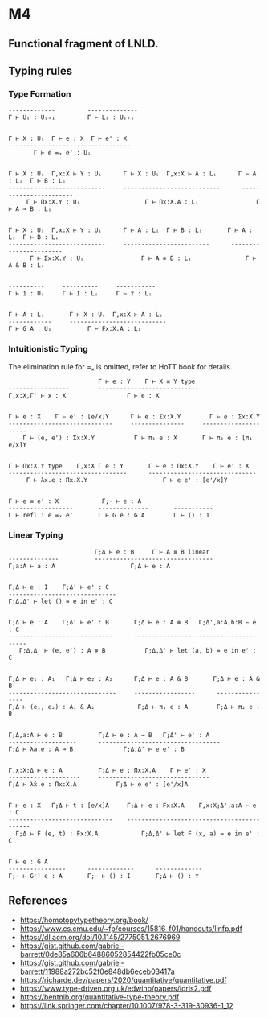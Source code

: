 # M4

## Functional fragment of LNLD. 

## Typing rules

### Type Formation
```
-------------         --------------
Γ ⊢ Uᵢ : Uᵢ₊₁         Γ ⊢ Lᵢ : Uᵢ₊₁


Γ ⊢ X : Uᵢ  Γ ⊢ e : X  Γ ⊢ e' : X
----------------------------------
       Γ ⊢ e =ₓ e' : Uᵢ


Γ ⊢ X : Uᵢ  Γ,x:X ⊢ Y : Uᵢ      Γ ⊢ X : Uᵢ  Γ,x:X ⊢ A : Lᵢ      Γ ⊢ A : Lᵢ  Γ ⊢ B : Lᵢ
---------------------------     ---------------------------      -----------------------
     Γ ⊢ Πx:X.Y : Uᵢ                  Γ ⊢ Πx:X.A : Lᵢ                Γ ⊢ A ⊸ B : Lᵢ


Γ ⊢ X : Uᵢ  Γ,x:X ⊢ Y : Uᵢ      Γ ⊢ A : Lᵢ  Γ ⊢ B : Lᵢ       Γ ⊢ A : Lᵢ  Γ ⊢ B : Lᵢ
---------------------------     ------------------------      -----------------------
      Γ ⊢ Σx:X.Y : Uᵢ                Γ ⊢ A ⊗ B : Lᵢ               Γ ⊢ A & B : Lᵢ


----------     ----------     -----------
Γ ⊢ 1 : Uᵢ     Γ ⊢ I : Lᵢ     Γ ⊢ ⊤ : Lᵢ


Γ ⊢ A : Lᵢ       Γ ⊢ X : Uᵢ  Γ,x:X ⊢ A : Lᵢ
------------     ---------------------------
Γ ⊢ G A : Uᵢ          Γ ⊢ Fx:X.A : Lᵢ
```

### Intuitionistic Typing
The elimination rule for =ₓ is omitted, refer to HoTT book for details.
```
                         Γ ⊢ e : Y    Γ ⊢ X ≡ Y type
-----------------        ----------------------------
Γ,x:X,Γ' ⊢ x : X                 Γ ⊢ e : X


Γ ⊢ e : X    Γ ⊢ e' : [e/x]Y      Γ ⊢ e : Σx:X.Y        Γ ⊢ e : Σx:X.Y
-----------------------------     ---------------     ---------------------
    Γ ⊢ (e, e') : Σx:X.Y           Γ ⊢ π₁ e : X       Γ ⊢ π₂ e : [π₁ e/x]Y


Γ ⊢ Πx:X.Y type    Γ,x:X Γ e : Y       Γ ⊢ e : Πx:X.Y    Γ ⊢ e' : X
---------------------------------      ------------------------------
     Γ ⊢ λx.e : Πx.X.Y                     Γ ⊢ e e' : [e'/x]Y


Γ ⊢ e ≡ e' : X            Γ;⋅ ⊢ e : A
------------------       --------------       -----------
Γ ⊢ refl : e =ₓ e'       Γ ⊢ G e : G A        Γ ⊢ () : 1

```

### Linear Typing
```
                        Γ;Δ ⊢ e : B     Γ ⊢ A ≡ B linear
--------------          ---------------------------------
Γ;a:A ⊢ a : A                     Γ;Δ ⊢ e : A


Γ;Δ ⊢ e : I    Γ;Δ' ⊢ e' : C
------------------------------
Γ;Δ,Δ' ⊢ let () = e in e' : C


Γ;Δ ⊢ e : A    Γ;Δ' ⊢ e' : B       Γ;Δ ⊢ e : A ⊗ B   Γ;Δ',a:A,b:B ⊢ e' : C
-----------------------------      ----------------------------------------
   Γ;Δ,Δ' ⊢ (e, e') : A ⊗ B           Γ;Δ,Δ' ⊢ let (a, b) = e in e' : C


Γ;Δ ⊢ e₁ : A₁   Γ;Δ ⊢ e₂ : A₂      Γ;Δ ⊢ e : A & B       Γ;Δ ⊢ e : A & B
------------------------------     -----------------      ----------------
Γ;Δ ⊢ (e₁, e₂) : A₁ & A₂            Γ;Δ ⊢ π₁ e : A        Γ;Δ ⊢ π₂ e : B


Γ;Δ,a:A ⊢ e : B          Γ;Δ ⊢ e : A ⊸ B   Γ;Δ' ⊢ e' : A
-------------------      ----------------------------------
Γ;Δ ⊢ λa.e : A ⊸ B              Γ;Δ,Δ' ⊢ e e' : B


Γ,x:X;Δ ⊢ e : A          Γ;Δ ⊢ e : Πx:X.A    Γ ⊢ e' : X
--------------------     -------------------------------
Γ;Δ ⊢ λ̂x.e : Πx:X.A           Γ;Δ ⊢ e e' : [e'/x]A


Γ ⊢ e : X   Γ;Δ ⊢ t : [e/x]A     Γ;Δ ⊢ e : Fx:X.A    Γ,x:X;Δ',a:A ⊢ e' : C
-----------------------------    -------------------------------------------
  Γ;Δ ⊢ F (e, t) : Fx:X.A            Γ;Δ,Δ' ⊢ let F (x, a) = e in e' : C


Γ ⊢ e : G A
----------------      -------------      -------------
Γ;⋅ ⊢ G⁻¹ e : A       Γ;⋅ ⊢ () : I       Γ;Δ ⊢ () : ⊤
```


## References
* https://homotopytypetheory.org/book/
* https://www.cs.cmu.edu/~fp/courses/15816-f01/handouts/linfp.pdf
* https://dl.acm.org/doi/10.1145/2775051.2676969
* https://gist.github.com/gabriel-barrett/0de85a606b64886052854422fb05ce0c
* https://gist.github.com/gabriel-barrett/11988a272bc52f0e848db6eceb03417a
* https://richarde.dev/papers/2020/quantitative/quantitative.pdf
* https://www.type-driven.org.uk/edwinb/papers/idris2.pdf
* https://bentnib.org/quantitative-type-theory.pdf
* https://link.springer.com/chapter/10.1007/978-3-319-30936-1_12